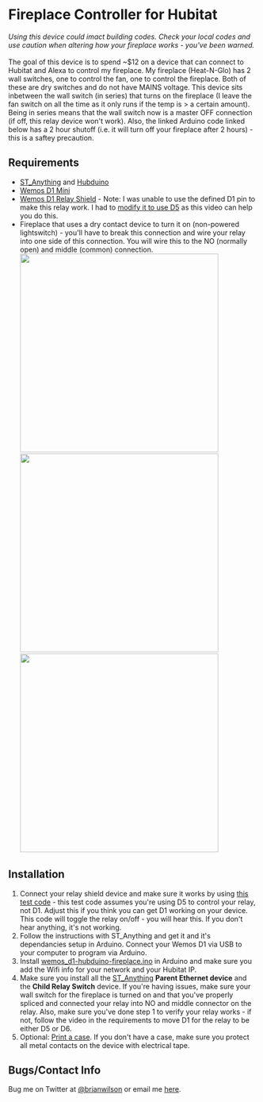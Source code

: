# Fireplace Controller for Hubitat

<i>Using this device could imact building codes. Check your local codes and use
caution when altering how your fireplace works - you've been
warned.</i><br><br>
The goal of this device is to spend ~$12 on a device that can connect to
Hubitat and Alexa to control my fireplace. My fireplace (Heat-N-Glo) has 2 wall
switches, one to control the fan, one to control the fireplace. Both of these
are dry switches and do not have MAINS voltage. This device sіts inbetween the
wall switch (in series) that turns on the fireplace (I leave the fan switch on
all the time as it only runs if the temp is > a certain amount). Being in series means that
the wall switch now is a master OFF connection (if off, this relay device won't
work). Also, the linked Arduino code linked below has a 2 hour shutoff (i.e. it
will turn off your fireplace after 2 hours) - this is a saftey precaution. 

Requirements
----------

- [ST_Anything](https://github.com/DanielOgorchock/ST_Anything) and [Hubduino](https://github.com/DanielOgorchock/ST_Anything/tree/master/HubDuino)
- [Wemos D1 Mini](https://www.amazon.com/dp/B076F53B6S/?coliid=I2FDTEHO69YGKH)
- [Wemos D1 Relay Shield](https://www.amazon.com/dp/B01NACU547/) - Note: I was unable to use the defined D1 pin to make this relay work. I had to [modify it to use D5](https://www.youtube.com/watch?v=GykA_7QmoXE) as this video can help you do this. 
- Fireplace that uses a dry contact device to turn it on (non-powered
  lightswitch) - you'll have to break this connection and wire your relay into
one side of this connection. You will wire this to the NO (normally open) and
middle (common) connection.<br><img src="https://bdwilson.github.io/images/IMG_2624.JPG" width=400px> <br> <img src="https://bdwilson.github.io/images/IMG_2629.JPG" width=400px> <br> <img src="https://bdwilson.github.io/images/IMG_2631.JPG" width=400px> 

## Installation
1. Connect your relay shield device and make sure it works by using [this test code](https://github.com/bdwilson/hubitat/blob/master/Fireplace/wemos_d1-relay-test.ino) - this test code assumes you're using D5 to control your relay, not D1. Adjust this if you think you can get D1 working on your device. This code will toggle the relay on/off - you will hear this. If you don't hear anything, it's not working. 
1. Follow the instructions with ST_Anything and get it and it's dependancies setup in Arduino. Connect your Wemos D1 via USB to your computer to program via Arduino.
1. Install [wemos_d1-hubduino-fireplace.ino](https://github.com/bdwilson/hubitat/blob/master/Fireplace/wemos_d1-hubduino-fireplace.ino) in Arduino and make sure you add the Wifi info for your network and your Hubitat IP.
1. Make sure you install all the [ST_Anything](https://github.com/DanielOgorchock/ST_Anything/tree/master/HubDuino) <b>Parent Ethernet device</b> and the <b>Child Relay Switch</b> device. If you're having issues, make sure your wall switch for the fireplace is turned on and that you've properly spliced and connected your relay into NO and middle connector on the relay. Also, make sure you've done step 1 to verify your relay works - if not, follow the video in the requirements to move D1 for the relay to be either D5 or D6.  
1. Optional: [Print a case](https://www.thingiverse.com/thing:2667568). If you don't have a case, make sure you protect all metal contacts on the device with electrical tape. 

Bugs/Contact Info
-----------------
Bug me on Twitter at [@brianwilson](http://twitter.com/brianwilson) or email me [here](http://cronological.com/comment.php?ref=bubba).

